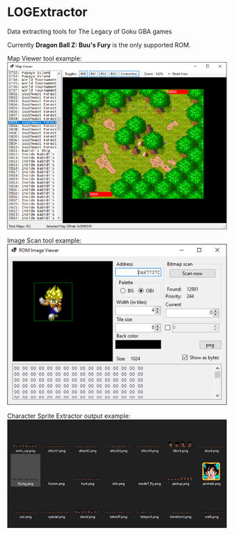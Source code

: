 # LOGExtractor
Data extracting tools for The Legacy of Goku GBA games


Currently **Dragon Ball Z: Buu's Fury** is the only supported ROM.


Map Viewer tool example:
![MapViewer Tool](/images/mapviewer.png)


Image Scan tool example:
![ImageScan Tool](/images/imagescan.png)


Character Sprite Extractor output example:
![Character Sprite Extractor output](/images/charsprites.png)
